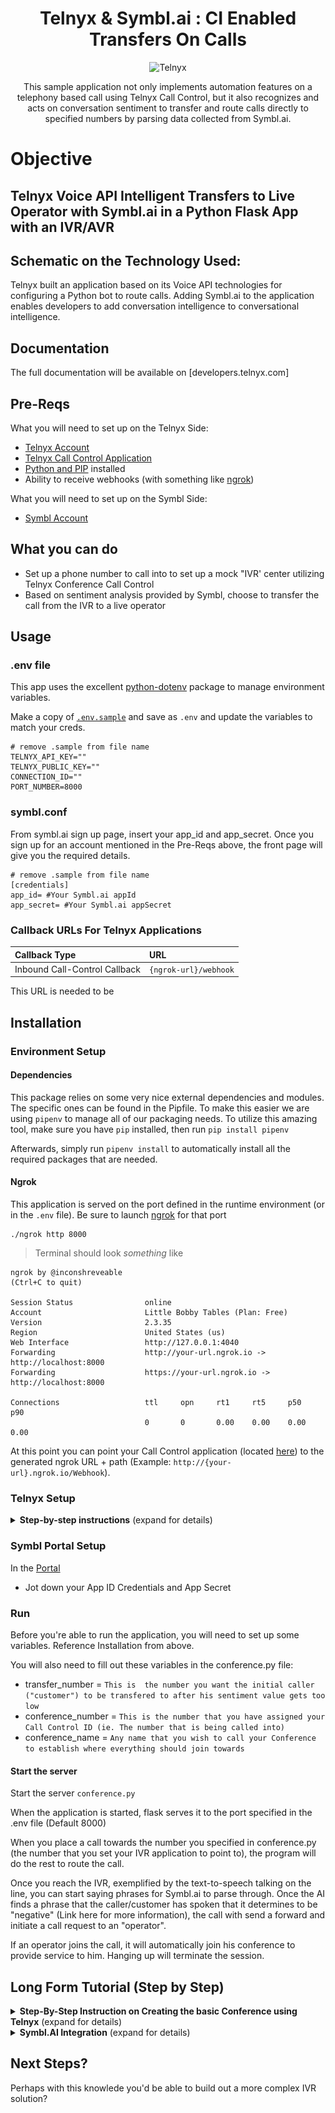<div align="center">

# Telnyx & Symbl.ai : CI Enabled Transfers On Calls

![Telnyx](../logo-dark.png)

This sample application not only implements automation features on a telephony based call using Telnyx Call Control, but it also recognizes and acts on conversation sentiment to transfer and route calls directly to specified numbers by parsing data collected from Symbl.ai.   
	
</div>

# Objective
## Telnyx Voice API Intelligent Transfers to Live Operator with Symbl.ai in a Python Flask App with an IVR/AVR 

## Schematic on the Technology Used:
Telnyx built an application based on its Voice API technologies for configuring a Python bot to route calls. Adding Symbl.ai to the application enables developers to add conversation intelligence to conversational intelligence.  

## Documentation

The full documentation will be available on [developers.telnyx.com]

## Pre-Reqs
What you will need to set up on the Telnyx Side:

* [Telnyx Account](https://telnyx.com/sign-up?utm_source=referral&utm_medium=github_referral&utm_campaign=cross-site-link)
* [Telnyx Call Control Application](https://portal.telnyx.com/#/app/call-control/applications)
* [Python and PIP](https://developers.telnyx.com/docs/v2/development/dev-env-setup?lang=python) installed
* Ability to receive webhooks (with something like [ngrok](https://developers.telnyx.com/docs/v2/development/ngrok?utm_source=referral&utm_medium=github_referral&utm_campaign=cross-site-link))


What you will need to set up on the Symbl Side:
* [Symbl Account](https://telnyx.com/sign-up?utm_source=referral&utm_medium=github_referral&utm_campaign=cross-site-link)


## What you can do

* Set up a phone number to call into to set up a mock "IVR' center utilizing Telnyx Conference Call Control
* Based on sentiment analysis provided by Symbl, choose to transfer the call from the IVR to a live operator

## Usage

### .env file

This app uses the excellent [python-dotenv](https://github.com/theskumar/python-dotenv) package to manage environment variables.

Make a copy of [`.env.sample`](./.env.sample) and save as `.env` and update the variables to match your creds.

```
# remove .sample from file name
TELNYX_API_KEY=""
TELNYX_PUBLIC_KEY=""
CONNECTION_ID=""
PORT_NUMBER=8000
```

### symbl.conf
From symbl.ai sign up page, insert your app_id and app_secret. Once you sign up for an account mentioned in the Pre-Reqs above, the front page will give you the required details.

```
# remove .sample from file name
[credentials]
app_id= #Your Symbl.ai appId 
app_secret= #Your Symbl.ai appSecret 
```

### Callback URLs For Telnyx Applications

| Callback Type                    | URL                              |
|:---------------------------------|:---------------------------------|
| Inbound Call-Control Callback  | `{ngrok-url}/webhook`  |

This URL is needed to be 

## Installation

### Environment Setup


#### Dependencies

This package relies on some very nice external dependencies and modules. The specific ones can be found in the Pipfile. 
To make this easier we are using `pipenv` to manage all of our packaging needs. To utilize this amazing tool, make sure you have `pip` installed, then run `pip install pipenv` 

Afterwards, simply run `pipenv install` to automatically install all the required packages that are needed.

#### Ngrok

This application is served on the port defined in the runtime environment (or in the `.env` file). Be sure to launch [ngrok](https://developers.telnyx.com/docs/v2/development/ngrok?utm_source=referral&utm_medium=github_referral&utm_campaign=cross-site-link) for that port
```
./ngrok http 8000
```

> Terminal should look _something_ like

```
ngrok by @inconshreveable                                                                                                                               (Ctrl+C to quit)

Session Status                online
Account                       Little Bobby Tables (Plan: Free)
Version                       2.3.35
Region                        United States (us)
Web Interface                 http://127.0.0.1:4040
Forwarding                    http://your-url.ngrok.io -> http://localhost:8000
Forwarding                    https://your-url.ngrok.io -> http://localhost:8000

Connections                   ttl     opn     rt1     rt5     p50     p90
                              0       0       0.00    0.00    0.00    0.00
```

At this point you can point your Call Control application (located [here](https://portal.telnyx.com/#/app/call-control/applications)) to the generated ngrok URL + path  (Example: `http://{your-url}.ngrok.io/Webhook`).

### Telnyx Setup

<details>
<summary><strong>Step-by-step instructions</strong> (expand for details)</summary><p>

1. Follow the instructions located here for call control setup: https://developers.telnyx.com/docs/v2/call-control/quickstart

2. For the webhook URL that is referenced in the above guide, we will need to replace that with our custom ngrok url that would be generated. (ie. <https://your-url.ngrok.io> ). Since our app.route is targeting "/webhook", we will need to append that to the ngrok url, so it will look something like this https://your-url.ngrok.io/webhook

    ![call control ngrok](./readme_img/step_1_call_control_ngrok.png) 


3. Take note of the Call Control ID that is located on the same page as from above. This will serve as the "CONNECTION_ID" that is referenced in the .env file. Click on the API Keys tab on the left and jot down both "Telnyx API Key" and the "Telnyx Public Key" that are located there. To summarize, you will need:
* CONNECTION_ID (this is your Call Control app ID)
* TELNYX_API_KEY (this is found on the API Keys tab on the left of the portal page)
* TELNYX_PUBLIC_KEY (this is found on the API Keys tab on the left of the portal page)

4. You're good to go!

</details>

### Symbl Portal Setup
In the [Portal](https://platform.symbl.ai/)
* Jot down your App ID Credentials and App Secret

### Run
Before you're able to run the application, you will need to set up some variables. Reference Installation from above.

You will also need to fill out these variables in the conference.py file:
* transfer_number = ```This is  the number you want the initial caller ("customer") to be transfered to after his sentiment value gets too low```
* conference_number = ```This is the number that you have assigned your Call Control ID (ie. The number that is being called into)```
* conference_name = ```Any name that you wish to call your Conference to establish where everything should join towards ```

#### Start the server

Start the server `conference.py`

When the application is started, flask serves it to the port specified in the .env file (Default 8000)

When you place a call towards the number you specified in conference.py (the number that you set your IVR application to point to), the program will do the rest to route the call. 

Once you reach the IVR, exemplified by the text-to-speech talking on the line, you can start saying phrases for Symbl.ai to parse through. Once the AI finds a phrase that the caller/customer has spoken that it determines to be "negative" (Link here for more information), the call with send a forward and initiate a call request to an "operator".

If an operator joins the call, it will automatically join his conference to provide service to him. Hanging up will terminate the session.

## Long Form Tutorial (Step by Step)
<details>
<summary><strong>Step-By-Step Instruction on Creating the basic Conference using Telnyx</strong> (expand for details)</summary><p>
## Introduction

The [Call Control framework](/docs/api/v2/call-control) is a set of APIs that allow complete control of a call flow from the moment a call begins to the moment it is completed. In between, you will receive a number of [webhooks](/docs/v2/call-control/receiving-webhooks) for each step of the call, allowing you to act on these events and send commands using the Telnyx Library. A subset of the operations available in the Call Control API is the [Call Control Conference](/docs/api/v2/call-control/Conference-Commands) API. This allows the user (you) to create and manage a conference programmatically upon receiving an incoming call, or when initiating an outgoing call.


The [Telnyx Python Library](https://github.com/team-telnyx/telnyx-python) is a convenient wrapper around the Telnyx REST API. It allows you to access and control call flows using an intuitive object-oriented library. This tutorial will walk you through creating a simple Flask and Ngrok server application that allows you to create and manage a conference.

## Setup

Before you get started, you’ll need set up a Mission Control Portal account, buy a number and connect that number to a [Call Control Application](https://portal.telnyx.com/#/app/call-control/applications). You can learn how to do that in the [quickstart guide](/docs/v2/call-control/quickstart).

* make sure the *Webhook API Version* is **API v2**

You’ll also need to have `python` installed to continue. You can check this by running the following:

```bash
$ python3 -v
```

Now in order to receive the necessary webhooks for our IVR, we will need to set up a server. For this tutorial, we will be using [Flask](https://palletsprojects.com/p/flask/), a micro web server framework. A quickstart guide to flask can be found on their official website. For now, we will install flask using pip.

```bash
$ pip install flask
```

You can get the full set of available Telnyx Call Control Commands [here](/docs/api/v2/overview).
You can also find the Conference Commands [here](https://developers.telnyx.com/docs/api/v2/call-control/Conference-Commands)

For each Telnyx Call Control Command we will be using the Telnyx Python SDK. To execute this API we are using Python `telnyx`, so make sure you have it installed. If not you can install it with the following command:

```bash
$ pip install telnyx
```

After that you’ll be able to use ‘telnyx’ as part of your app code as follows:

```python
import telnyx
```

We will also import Flask in our application as follows:

```python
from flask import Flask, request, Response
```

And set our api key using the Python telnyx SDK:

```python
telnyx.api_key = "YOUR_TELNYX_API_KEY"
```

## Server and Webhook setup

Flask is a great application for setting up local servers. However, in order to make our code public to be able to receive webhooks from Telnyx, we are going to need to use a tool called ngrok. Installation instructions can be found [here](https://developers.telnyx.com/docs/v2/development/ngrok). 

Now to begin our flask application, underneath the import and setup lines detailed above, we will add the following:

```python
app = Flask(__name__)
 
@app.route('/webhook', methods=['POST'])
def respond():
	//Our code for handling the call control application will go here
	print(request.json[‘data’])
return Response(status=200)
```

This is the base Flask application code specified by their [documentation](https://palletsprojects.com/p/flask/). This is the minimum setup required to receive webhooks and manipulate the information received in json format. To complete our setup, we must run the following to set up the Flask environment (note YOUR_FILE_NAME will be whatever you .py file is named):

```bash
$ export FLASK_APP=YOUR_FILE_NAME.py
```

Now, we are ready to serve up our application to our local server. To do this, run:

```bash
$ flash run
```

A successful output log should look something like:

```bash
 * Serving Flask app "main"
 * Running on http://127.0.0.1:5000/ (Press CTRL+C to quit)
```

Now that our Flask application is running on our local server, we can use ngrok to make this public to receive webhooks from Telnyx by running the following command wherever the ngrok executable is located (NOTE you may have to open another terminal window or push the Flask process to the background):

```bash
$ ./ngrok http 5000
```

Once this is up and running, you should see the output URL in the command logs or located on the [ngrok dashboard page](https://dashboard.ngrok.com/status/tunnels). This url is important because it will be where our Call Control Application will be sending webhooks to. Grab this url and head on over to the Telnyx Dashboard page. Navigate to your Call Control Application and add the URL to the section labeled "Send a webhook to the URL" as shown below. Add the ngrok url to that section and we are all set up to start our IVR!

**Ensure that you append '/webhook' to the ngrok url as specified in our Flask Application**

![URL Webhook Section](//images.ctfassets.net/4b49ta6b3nwj/5fWNOgoZnSwcSj28O1B5Ld/f951a6c0b7118f3a27d86aa5d5035d5e/call_control_url_webhook.PNG)

## Receiving and Interpreting Webhooks

We will be configuring our respond function to handle certain incoming webhooks and execute call control commands based on what the values are. Flask catches the incoming webhooks and calls the respond() function every time a webhook is sent to the route we specified as ‘/webhook’. We can see the json value of the hook in the request.json object. Here is what a basic Telnyx Call Object looks like

```json
{
	'data': {
		'event_type': 'call.initiated',
		'id': 'a2fa3fa6-4e8c-492d-a7a6-1573b62d0c56',
		'occurred_at': '2020-07-10T05:08:59.668179Z',
		'payload': {
			'call_control_id': 'v2:rcSQADuW8cD1Ud1O0YVbFROiQ0_whGi3aHtpnbi_d34Hh6ELKvLZ3Q',
			'call_leg_id': '76b31010-c26b-11ea-8dd4-02420a0f6468',
			'call_session_id': '76b31ed4-c26b-11ea-a811-02420a0f6468',
			'caller_id_name': '+17578390228',
			'client_state': None,
			'connection_id': '1385617721416222081',
			'direction': 'incoming',
			'from': '+14234567891',
			'start_time': '2020-07-10T05:08:59.668179Z',
			'state': 'parked',
			'to': '+12624755500'
		},
		'record_type': 'event'
	},
	'meta': {
		'attempt': 1,
		'delivered_to': 'http://59d6dec27771.ngrok.io/webhook'
	}
}
```

We want to first check and see if the incoming webhook is an event. To check that, we need to look at the record_type using the following check:

```python
def respond():
	//Check record_type of object
	data = request.json['data']
    	if data.get('record_type') == 'event':
 
	print(request.json[‘data’])
return Response(status=200)
```

Then, we can check and see what kind of event it is. In the case of the example json above, the event is call.initiated. We can get that value using the following added code:

```python
def respond():
	//Check record_type of object
	data = request.json['data']
    	if data.get('record_type') == 'event':
		//Check event type
		event = data.get('event_type')
        	print(event, flush=True)
        	if event == "call.initiated":
            	print("Incoming call", flush=True)
 
	print(request.json[‘data’])
return Response(status=200)
```

As you can see, this check will print out “incoming call” whenever a call.initiated event is received by our application. We can even test it by giving the Phone Number associated with our Call Control Application a call! Now we can start to implement some commands in response to this webhook.

## Receiving Webhooks & Creating a Conference

Below is the logic that will go inside our respond() function. When we receive a webhook, we extract the data from `request.json.get('data')` and we look at the `event_type` inside that object to determine a course of action.

```python
calls = []
conference = None

class call_info:
    call_control_id: ''
    call_leg_id: ''

@app.route('/webhook', methods=['POST'])
def respond():

    # Activate global calls array
    global calls
    global conference

    # Get the data from the request
    data = request.json.get('data')
    # Check record_type
    if data.get('record_type') == 'event':
        # Check event type
        event = data.get('event_type')
        if event == "call.initiated":
            # Extract call information and store it in a new call_info() object
            new_call = call_info()
            new_call.call_control_id = data.get('payload').get('call_control_id')
            new_call.call_leg_id = data.get('payload').get('call_leg_id')
            calls.append(new_call)
            # Answer the call
            print(telnyx.Call.answer(new_call), flush=True)

        # When the call is answered, find the stored call and either add it 
        # to the conference or create a new one if one is not yet created
        elif event == "call.answered":
            call_id = data.get('payload').get('call_control_id')
            call_created = call_info()
            call_created.call_control_id = call_id

            for call in calls:
                if call.call_control_id == call_id:
                    if not conference:
                        conference = telnyx.Conference.create(beep_enabled="always",call_control_id=call_id, name="demo-conference")
                    else:
                        conference.join(call_control_id=call_id)
        
        # When a caller hangs up, remove that caller from the global calls array
        elif event == "call.hangup":
            call_id = data.get('payload').get('call_leg_id')
            for call in calls:
                if call.call_leg_id == call_id:
                    calls.remove(call)
    return Response(status=200)
```

Pat youself on the back - that's a lot of code to go through! Now let's break it down even further and explain what it does. First, create an array for keeping track of the ongoing calls and define a variable for storing the conference object. Then, we create a small object class for call_info, containing the call_control_id and call_leg_id. This will be useful for searching for calls in our calls array later, as well as using Conference Commands with those objects.

```python
calls = []
conference = None

class call_info:
    call_control_id: ''
    call_leg_id: ''
```

Next, we parse the data from our webhook in the respond() function. We first declare our global variables inside of the function so that the scope is consistent. Then, we extract the data from the reponse and check to ensure the `record_type` is `event`. Then, we extract the `event_type` itself and use logic to determine the action taken based on the `event`.

```python
@app.route('/webhook', methods=['POST'])
def respond():
    # Activate global calls array
    global calls
    global conference
    # Get the data from the request
    data = request.json.get('data')
    #print(data, flush=True) #For testing purposes, you could print out the data object received
    # Check record_type
    if data.get('record_type') == 'event':
        # Check event type
        event = data.get('event_type')
```

Here is where you will respond to a new call being initiated, which can be from either an inbound or outbound call. We create a new call_info() object and assign the `call_control_id` and `call_leg_id` from the incoming data. We then use `telnyx.Call.answer(new_call)` to answer the call. This will trigger a webhook event `call.answered` which we will handle below.

```python
# When call is initiated, create the new call object and add it to the calls array
        if event == "call.initiated":
            # Extract call information and store it in a new call_info() object
            new_call = call_info()
            new_call.call_control_id = data.get('payload').get('call_control_id')
            new_call.call_leg_id = data.get('payload').get('call_leg_id')
            calls.append(new_call)
            # Answer the call
            print(telnyx.Call.answer(new_call), flush=True)
```

On the `call.answered` event, retrieve the stored call created during the `call.initiated` event. Then, either create a new conference if this is the first call and there isn't a conference running yet, or add the call to an existing conference. Note that a `call_control_id` is required to start a conference, so there must aready be an existing call before you can create a conference, which is why we create the conference here.

```ruby
# When the call is answered, find the stored call and either add it 
        # to the conference or create a new one if one is not yet created
        elif event == "call.answered":
            call_id = data.get('payload').get('call_control_id')
            call_created = call_info()
            call_created.call_control_id = call_id

            for call in calls:
                if call.call_control_id == call_id:
                    if not conference:
                        conference = telnyx.Conference.create(beep_enabled="always",call_control_id=call_id, name="demo-conference")
                    else:
                        conference.join(call_control_id=call_id)
```

And finally, when a call ends we remove it from the active call list.

```python
# When a caller hangs up, remove that caller from the global calls array
        elif event == "call.hangup":
            call_id = data.get('payload').get('call_leg_id')
            for call in calls:
                if call.call_leg_id == call_id:
                    calls.remove(call)
```

## Conclusion
</details>



<details>
<summary><strong>Symbl.AI Integration</strong> (expand for details)</summary><p>
Symbl.AI is 

## Setup
Before we get started with adding on more code, we will need to get some API credentials from symbl.ai's page: https://platform.symbl.ai/#/home

Take note of both App ID and App Secret

As before, we will now want to install Symbl:
```bash
$ pip install symbl
```

A full complete list of Symbl.ai's full SDK capabilities can be located [here](https://docs.symbl.ai/docs/python-sdk/overview).

From here, we will be adding on to the conference section with some logic involving IVR fundamentals and the Symbl.ai integration. To make the most sense, we will post the entire code block and work from there: 

```python
import os
import base64
import threading
import time

from flask import Flask, request, Response
from dotenv import load_dotenv

import telnyx
import symbl

app = Flask(__name__)

# Fill these in with your required params
transfer_number = os.getenv('TRANSFER_NUMBER')    # number of live operator to transfer to
conference_number = os.getenv('CONFERENCE_NUMBER')   # number that's tied to your call control application
conference_name = os.getenv('CONFERENCE_NAME')
symbl_number = os.getenv('SYMBL_NUMBER')   # should be left unchanged, constant number of Symbl for incomming PSTN calls

calls = []
conference = None
customer = ""
customer_call_control_id = ""
customer_call = telnyx.Call()
first_call=True
connection_object = ""
conversation_id = ""

class call_info():
    pass

class my_IVR_info:
    call_control_id_customer = ""
    client_state = ""

@app.route('/webhook', methods=['POST'])
# Our code for handling the call control application goes here! 
def respond():

    # Activate global arrays
    global calls
    global conference
    global customer_call_control_id
    global my_IVR_info
    global customer_call
    global first_call
    # Get the data from the request
    data = request.json.get('data')
    #print(data, flush=True) #For testing purposes, you could print out the data object received

    # Check record_type
    # Find out how to return 200 after symbl() initiates call

    if data.get('record_type') == 'event':
        # Check event type
        event = data.get('event_type')
        # print(event, flush=True) #For testing purposes you can print out the event if you'd like

        
                # When call is initiated, create the new call object and add it to the calls array
        if event == "call.initiated":
            # Extract call information and store it in a new call_info() object
            new_call = call_info()
            new_call.call_control_id = data.get('payload').get('call_control_id')
            new_call.call_leg_id = data.get('payload').get('call_leg_id')
            new_call.direction = data.get('payload').get('direction')
            new_call.phone_number = data.get('payload').get('from')
            calls.append(new_call)
            # Seperate and keep track of symb versus other callers
            if new_call.direction == 'incoming' and new_call.phone_number != symbl_number and first_call == True:
                # We will initiate the call from symbl.ai and have it create the conference
                symbl()
                # Answer the call
                
                customer_call_control_id = data.get('payload').get('call_leg_id')
                client_state_message = "customer"
                encoded_client_state = base64.b64encode(client_state_message.encode('ascii'))
                client_state_str = str(encoded_client_state, 'utf-8')
                # Answer the call
                print(telnyx.Call.answer(new_call, client_state=client_state_str), flush=True)
                customer_call.call_control_id = customer_call_control_id
                customer_call.client_state_message = client_state_str
                first_call = False
            else:
                print(telnyx.Call.answer(new_call), flush=True)        
        # When the call is answered, find the stored call and either add it 
        # to the conference or create a new one if one is not yet created
        # Symbl calling in first will create this conference
        elif event == "call.answered":
            call_id = data.get('payload').get('call_control_id')
            call_created = call_info()
            call_created.call_control_id = call_id
            for call in calls:
                if call.call_control_id == call_id:
                    if not conference:
                        conference = telnyx.Conference.create(
                            call_control_id=call_id, 
                            name=conference_name)
                    else:
                        conference.join(
                            call_control_id=call_id, 
                            end_conference_on_exit=True)

        elif event == "conference.participant.joined":
            client_state = data.get('payload').get('client_state')
            if(client_state == "Y3VzdG9tZXI="):
                ivr()
                sentiment()     
                
        elif event == 'call.gather.ended':
            digits_pressed = data.get('payload').get('digits')
            if (digits_pressed == "1"):
                transfer ()
                print ("Transfering call via button press!")
            elif (digits_pressed == "2"):
                print ("Converting to Spanish!")
                
        elif event == "call.hangup":
            call_id = data.get('payload').get('call_leg_id')
            for call in calls:
                calls.remove(call)

    #print(request.json, flush=True); For testing purposes, you can print out the entire json received
    return Response(status=200)

# our transfer command
def transfer():
    connection_id = os.getenv('CONNECTION_ID')
    client_state = "outbound agent transfer"
    encoded_client_state = base64.b64encode(client_state.encode('ascii'))
    client_state_str = str(encoded_client_state, 'utf-8')
    telnyx.Call.create(
        connection_id=connection_id,
        to = transfer_number,
        from_ = conference_number,
        client_state = client_state_str
    )

# our simple ivr
def ivr():
    res = customer_call.gather_using_speak(
        payload='This is a very long string of nonsense. Press 1 to transfer. Press 2 to print something to console',
        language= 'en-US',
        voice = 'female',
    )

def symbl():
    global connection_object
    global conversation_id
    
    import symbl
    # symbl related variables, can optionally add paramaters/email transcript/etc
    phoneNumber = conference_number 
    meetingId = "" 
    password = "" 
    emailId = ""

    # call symble streaming API (telephony)
    connection_object = symbl.Telephony.start_pstn(
              credentials={'app_id': '5754496268696d715a576f4966786b683875494c7370507276614b3863584b66', 'app_secret': '4e37616c4b55734c7830483234554455524656572d6a304a4b7a6343633459355434635f726863787178727a447438354e626f5f5531364f4d4c773545666d31'},
        phone_number=phoneNumber,
        dtmf = ",,{}#,,{}#".format(meetingId, password),
        actions = [
            {
            "invokeOn": "stop",
            "name": "sendSummaryEmail",
            "parameters": {
                "emails": [
                emailId
                ],
            },
            },
        ]
    )
    def conversation_id():
        connection_object.conversation.get_conversation_id()
    
    
    #conversation_id = connection_object.conversation.get_conversation_id()
    print("Symbl has joined the call!")
    print(connection_object)
    print(conversation_id)
    print(connection_object.connectionId)

def sentiment():
    sentiment = connection_object.conversation.get_messages(parameters={'sentiment': True})
    print(sentiment)
    threading.Timer(1.0, sentiment).start()
        
if __name__ == '__main__':
    load_dotenv()
    telnyx.api_key = os.getenv('TELNYX_API_KEY')
    app.run(port = 5000)
```

Lets start with the beginning:

```python
# Fill these in with your required params
transfer_number = os.getenv('TRANSFER_NUMBER')    # number of live operator to transfer to
conference_number = os.getenv('CONFERENCE_NUMBER')   # number that's tied to your call control application
conference_name = os.getenv('CONFERENCE_NAME') # any name you desire to call the conference
symbl_number = os.getenv('SYMBL_NUMBER')   # should be left unchanged, constant number of Symbl for incomming PSTN calls

calls = []
conference = None
customer_call_control_id = ""
customer_call = telnyx.Call()
first_call=True
connection_object = ""
conversation_id = ""
```

This will be our variables section. We will first have to grab some information from the portal to fill in here, such as the number we want to transfer to, the number that the conference is attached to, the name of the conference that we would like, and symbl's static number.

We then create some variables:

* `Calls` from before, to keep track of our calls since this is a conference
* `conference` to keep track if we have made and established a conference room from our first call
* `customer_call_control_id` to identify the initial caller, so we can send commands that will only pertain to him and not the entire conference
* `customer_call` is an object to initialize with Telnyx so we can manipulate the initial call of our person calling in
* `first_call` to keep track of the initial caller
* `connection_object` symbl's identity of it's PSTN call service
* `conversation_id` symbl's way to keep track of conversation analytics


The next thing we should do is make the logic to transfer and for our ivr:

```python
# our transfer command
def transfer():
    connection_id = os.getenv('CONNECTION_ID')
    client_state = "outbound agent transfer"
    encoded_client_state = base64.b64encode(client_state.encode('ascii'))
    client_state_str = str(encoded_client_state, 'utf-8')
    telnyx.Call.create(
        connection_id=connection_id,
        to = transfer_number,
        from_ = conference_number,
        client_state = client_state_str
    )

# our simple ivr
def ivr():
    res = customer_call.gather_using_speak(
        payload='This is a very long string of nonsense. Press 1 to transfer. Press 2 to print something to console',
        language= 'en-US',
        voice = 'female',
    )
```

The `transfer()` function simply will make an outbound call from our conference to our number we would want our "live" operator to live at. We will have seperate logic in place to handle the call and join our conference which will be located later on, in the `respond()` function. 

Our transfer will not work as a standard IVR. Rather than transfering the initial caller to the representative, we will be having our representative JOIN the conference that the customer is already in for a smoother experience. 

The `ivr` function starts a text to speach command that listens for DTMF signals for the customer. The logic of the button presses will be established in the `respond()` function later on. 

For more information and more paramaters that you can issue in for these commands, you can find the information located here: https://developers.telnyx.com/docs/api/v2/call-control/Call-Commands


Next we will look to the Symbl related functions

```python
def symbl():
    global connection_object
    global conversation_id
    
    import symbl
    # symbl related variables, can optionally add paramaters/email transcript/etc
    phoneNumber = conference_number 
    meetingId = "" 
    password = "" 
    emailId = ""

    # call symble streaming API (telephony)
    connection_object = symbl.Telephony.start_pstn(
              credentials={'app_id': '', 'app_secret': ''},
        phone_number=phoneNumber,
        dtmf = ",,{}#,,{}#".format(meetingId, password),
        actions = [
            {
            "invokeOn": "stop",
            "name": "sendSummaryEmail",
            "parameters": {
                "emails": [
                emailId
                ],
            },
            },
        ]
    )
    def conversation_id():
        connection_object.conversation.get_conversation_id()
    
    
    #conversation_id = connection_object.conversation.get_conversation_id()
    print("Symbl has joined the call!")
    print(connection_object)
    print(conversation_id)
    print(connection_object.connectionId)

def sentiment():
    sentiment = connection_object.conversation.get_messages(parameters={'sentiment': True})
    print(sentiment)
    threading.Timer(1.0, sentiment).start()

```

The `symbl` function simply initiates a PSTN call inbound to our conference number that we have setup. We are printing some information to record just in case at the end. 

The `sentiment` function is there to loop and find conversation objects that we are scanning for sentiment analysis. Once those are scanned and we detect a "negative" sentiment, the call is then forwarded to our designated number that we established in the `.env` file.

Now we will take a look into our main function, `respond()`. This is where the entirety of our logic comes into play. Telnyx works by observing webhook responses and sending information back to your address that you listed in your webhook_url in setup creation. Here we will be forming the brains of the operation by having our application do certain things once we get certain webhooks that hit our flask server that we are running.

```python
@app.route('/webhook', methods=['POST'])
# Our code for handling the call control application goes here! 
def respond():

    # Activate global arrays
    global calls
    global conference
    global customer_call_control_id
    global my_IVR_info
    global customer_call
    global first_call
    # Get the data from the request
    data = request.json.get('data')
    #print(data, flush=True) #For testing purposes, you could print out the data object received

    # Check record_type
    # Find out how to return 200 after symbl() initiates call

    if data.get('record_type') == 'event':
        # Check event type
        event = data.get('event_type')
        # print(event, flush=True) #For testing purposes you can print out the event if you'd like

        
                # When call is initiated, create the new call object and add it to the calls array
if __name__ == '__main__':
    load_dotenv()
    telnyx.api_key = os.getenv('TELNYX_API_KEY')
    app.run(port = 5000)
```

First we will be defining our flask operation to route to `'/webhook'` This means that we will be listening to our [POST] requests at our NGROKurl/webhook. ex. `123.456.789/webhook`. This application will then also proceed to run on `port 5000`.

We then activate our global arrays and variables. We proceed to shorthand our json response data that will come into our server and listen to those invents.


```python
 if event == "call.initiated":
            # Extract call information and store it in a new call_info() object
            new_call = call_info()
            new_call.call_control_id = data.get('payload').get('call_control_id')
            new_call.call_leg_id = data.get('payload').get('call_leg_id')
            new_call.direction = data.get('payload').get('direction')
            new_call.phone_number = data.get('payload').get('from')
            calls.append(new_call)
            # Seperate and keep track of symb versus other callers
            if new_call.direction == 'incoming' and new_call.phone_number != symbl_number and first_call == True:
                # We will initiate the call from symbl.ai and have it create the conference
                symbl()
                # Answer the call
                
                customer_call_control_id = data.get('payload').get('call_leg_id')
                client_state_message = "customer"
                encoded_client_state = base64.b64encode(client_state_message.encode('ascii'))
                client_state_str = str(encoded_client_state, 'utf-8')
                # Answer the call
                print(telnyx.Call.answer(new_call, client_state=client_state_str), flush=True)
                customer_call.call_control_id = customer_call_control_id
                customer_call.client_state_message = client_state_str
                first_call = False
            else:
                print(telnyx.Call.answer(new_call), flush=True)        
        # When the call is answered, find the stored call and either add it 
        # to the conference or create a new one if one is not yet created
        # Symbl calling in first will create this conference
```

Here we have our first event. we recieve a `call initiated` webhook once we get an incoming/outgoing call that starts ringing on the Telnyx server. We proceed to record a bunch of data for troubleshooting purposes if need be, then make an `if` statement discerning between ymbl.ai joining the call vs our intended customer.

If it is a new customer, and not `symbl` calling us, we initiate the function `symbl()` that we made before to start an incoming call for symbl.ai to do it's analytics.

We then track this later on by encoding the string `customer` in base64 and adding it to the call via `client_state`. This will then carry through the rest of the call so we can keep track. Otherwise, we just answer the call like normal for other callers.

</details>

## Next Steps?

Perhaps with this knowlede you'd be able to build out a more complex IVR solution?
